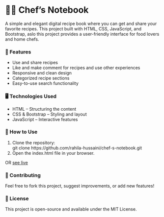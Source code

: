 # 🧑‍🍳 Chef’s Notebook
<p>A simple and elegant digital recipe book where you can get and share your favorite recipes. This project built with HTML, CSS, JavaScript, and Bootstrap, aslo this project provides a user-friendly interface for food lovers and home chefs.</p>

### 🚀 Features
<ul>
  <li>Use and share recipes</li>
  <li>Like and make comment for recipes and use other experiences </li>
  <li>Responsive and clean design</li>
  <li>Categorized recipe sections</li>
  <li>Easy-to-use search functionality</li>
</ul>

### 🖥️ Technologies Used
<ul>
  <li>HTML – Structuring the content</li>
  <li>CSS & Bootstrap – Styling and layout</li>
  <li>JavaScript – Interactive features</li>
</ul>

### 🔧 How to Use
<ol>
  <li>Clone the repository: <br>
    git clone
    https://github.com/rahila-hussaini/chef-s-notebook.git </li>
  <li>Open the index.html file in your browser.</li>
</ol>
<p> OR    <a href="https://rahila-hussaini.github.io/Chef-s-Notebook">see live</a> </p>

### 🌟 Contributing
Feel free to fork this project, suggest improvements, or add new features!

### 📜 License
This project is open-source and available under the MIT License.



